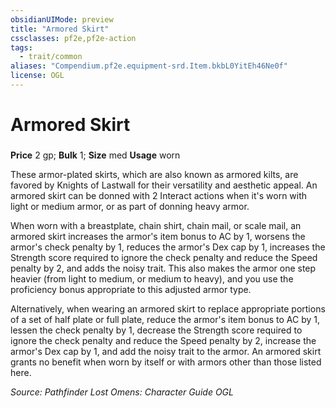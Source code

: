 ```yaml
---
obsidianUIMode: preview
title: "Armored Skirt"
cssclasses: pf2e,pf2e-action
tags:
  - trait/common
aliases: "Compendium.pf2e.equipment-srd.Item.bkbL0YitEh46Ne0f"
license: OGL
---
```

# Armored Skirt

### 


**Price** 2 gp; 
**Bulk** 1; **Size** med
**Usage** worn

These armor-plated skirts, which are also known as armored kilts, are favored by Knights of Lastwall for their versatility and aesthetic appeal. An armored skirt can be donned with 2 Interact actions when it's worn with light or medium armor, or as part of donning heavy armor.

When worn with a breastplate, chain shirt, chain mail, or scale mail, an armored skirt increases the armor's item bonus to AC by 1, worsens the armor's check penalty by 1, reduces the armor's Dex cap by 1, increases the Strength score required to ignore the check penalty and reduce the Speed penalty by 2, and adds the noisy trait. This also makes the armor one step heavier (from light to medium, or medium to heavy), and you use the proficiency bonus appropriate to this adjusted armor type.

Alternatively, when wearing an armored skirt to replace appropriate portions of a set of half plate or full plate, reduce the armor's item bonus to AC by 1, lessen the check penalty by 1, decrease the Strength score required to ignore the check penalty and reduce the Speed penalty by 2, increase the armor's Dex cap by 1, and add the noisy trait to the armor. An armored skirt grants no benefit when worn by itself or with armors other than those listed here.

*Source: Pathfinder Lost Omens: Character Guide*
*OGL*